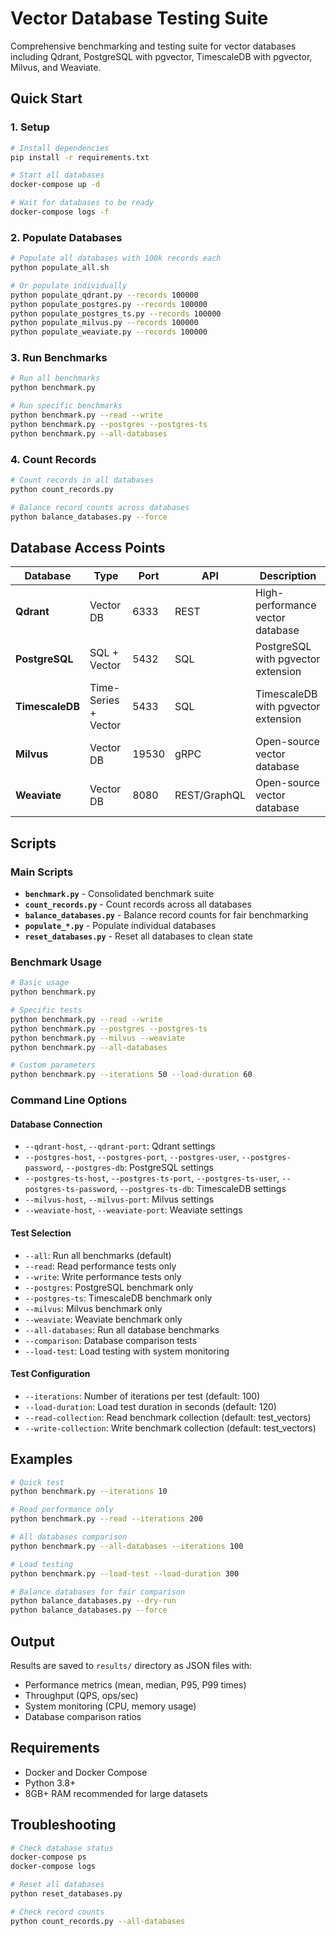 # Vector Database Testing Suite

Comprehensive benchmarking and testing suite for vector databases including Qdrant, PostgreSQL with pgvector, TimescaleDB with pgvector, Milvus, and Weaviate.

## Quick Start

### 1. Setup
```bash
# Install dependencies
pip install -r requirements.txt

# Start all databases
docker-compose up -d

# Wait for databases to be ready
docker-compose logs -f
```

### 2. Populate Databases
```bash
# Populate all databases with 100k records each
python populate_all.sh

# Or populate individually
python populate_qdrant.py --records 100000
python populate_postgres.py --records 100000
python populate_postgres_ts.py --records 100000
python populate_milvus.py --records 100000
python populate_weaviate.py --records 100000
```

### 3. Run Benchmarks
```bash
# Run all benchmarks
python benchmark.py

# Run specific benchmarks
python benchmark.py --read --write
python benchmark.py --postgres --postgres-ts
python benchmark.py --all-databases
```

### 4. Count Records
```bash
# Count records in all databases
python count_records.py

# Balance record counts across databases
python balance_databases.py --force
```

## Database Access Points

| Database | Type | Port | API | Description |
|----------|------|------|-----|-------------|
| **Qdrant** | Vector DB | 6333 | REST | High-performance vector database |
| **PostgreSQL** | SQL + Vector | 5432 | SQL | PostgreSQL with pgvector extension |
| **TimescaleDB** | Time-Series + Vector | 5433 | SQL | TimescaleDB with pgvector extension |
| **Milvus** | Vector DB | 19530 | gRPC | Open-source vector database |
| **Weaviate** | Vector DB | 8080 | REST/GraphQL | Open-source vector database |

## Scripts

### Main Scripts
- **`benchmark.py`** - Consolidated benchmark suite
- **`count_records.py`** - Count records across all databases
- **`balance_databases.py`** - Balance record counts for fair benchmarking
- **`populate_*.py`** - Populate individual databases
- **`reset_databases.py`** - Reset all databases to clean state

### Benchmark Usage
```bash
# Basic usage
python benchmark.py

# Specific tests
python benchmark.py --read --write
python benchmark.py --postgres --postgres-ts
python benchmark.py --milvus --weaviate
python benchmark.py --all-databases

# Custom parameters
python benchmark.py --iterations 50 --load-duration 60
```

### Command Line Options

#### Database Connection
- `--qdrant-host`, `--qdrant-port`: Qdrant settings
- `--postgres-host`, `--postgres-port`, `--postgres-user`, `--postgres-password`, `--postgres-db`: PostgreSQL settings
- `--postgres-ts-host`, `--postgres-ts-port`, `--postgres-ts-user`, `--postgres-ts-password`, `--postgres-ts-db`: TimescaleDB settings
- `--milvus-host`, `--milvus-port`: Milvus settings
- `--weaviate-host`, `--weaviate-port`: Weaviate settings

#### Test Selection
- `--all`: Run all benchmarks (default)
- `--read`: Read performance tests only
- `--write`: Write performance tests only
- `--postgres`: PostgreSQL benchmark only
- `--postgres-ts`: TimescaleDB benchmark only
- `--milvus`: Milvus benchmark only
- `--weaviate`: Weaviate benchmark only
- `--all-databases`: Run all database benchmarks
- `--comparison`: Database comparison tests
- `--load-test`: Load testing with system monitoring

#### Test Configuration
- `--iterations`: Number of iterations per test (default: 100)
- `--load-duration`: Load test duration in seconds (default: 120)
- `--read-collection`: Read benchmark collection (default: test_vectors)
- `--write-collection`: Write benchmark collection (default: test_vectors)

## Examples

```bash
# Quick test
python benchmark.py --iterations 10

# Read performance only
python benchmark.py --read --iterations 200

# All databases comparison
python benchmark.py --all-databases --iterations 100

# Load testing
python benchmark.py --load-test --load-duration 300

# Balance databases for fair comparison
python balance_databases.py --dry-run
python balance_databases.py --force
```

## Output

Results are saved to `results/` directory as JSON files with:
- Performance metrics (mean, median, P95, P99 times)
- Throughput (QPS, ops/sec)
- System monitoring (CPU, memory usage)
- Database comparison ratios

## Requirements

- Docker and Docker Compose
- Python 3.8+
- 8GB+ RAM recommended for large datasets

## Troubleshooting

```bash
# Check database status
docker-compose ps
docker-compose logs

# Reset all databases
python reset_databases.py

# Check record counts
python count_records.py --all-databases
```